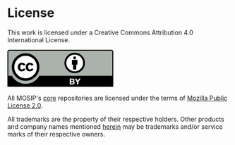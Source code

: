 # License

This work is licensed under a Creative Commons Attribution 4.0 International License.

![CC license Image](_images/by.svg)


All MOSIP's [core](https://github.com/mosip) repositories are licensed under the terms of [Mozilla Public License 2.0](https://github.com/mosip/commons/blob/master/LICENSE).

All trademarks are the property of their respective holders. Other products and company names mentioned [herein](https://github.com/mosip) may be trademarks and/or service marks of their respective owners. 
